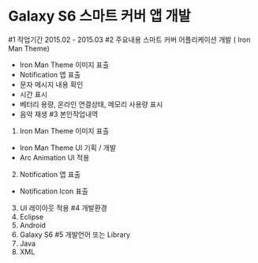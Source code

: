 # Galaxy S6 스마트 커버 앱 개발
#1 작업기간
2015.02 - 2015.03
#2 주요내용
스마트 커버 어플리케이션 개발 ( Iron Man Theme)
- Iron Man Theme 이미지 표출
- Notification 앱 표출
- 문자 메시지 내용 확인
- 시간 표시
- 베터리 용량, 온라인 연결상태, 메모리 사용량 표시
- 음악 재생
#3 본인작업내역
1) Iron Man Theme 이미지 표출
- Iron Man Theme UI 기획 / 개발
- Arc Animation UI 적용
2) Notification 앱 표출
- Notification Icon 표출
3) UI 레이아웃 적용
#4 개발환경
1) Eclipse
2) Android
3) Galaxy S6
#5 개발언어 또는 Library
1) Java
2) XML
